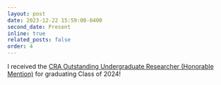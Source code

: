```yaml
---
layout: post
date: 2023-12-22 15:59:00-0400
second_date: Present
inline: true
related_posts: false
order: 4
---
```


I received the [CRA Outstanding Undergraduate Researcher (Honorable Mention)](https://cra.org/about/awards/outstanding-undergraduate-researcher-award/) for graduating Class of 2024!
